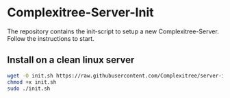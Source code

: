 # Complexitree-Server-Init

The repository contains the init-script to setup a new Complexitree-Server. Follow the instructions to start.

## Install on a clean linux server

```bash
wget -O init.sh https://raw.githubusercontent.com/Complexitree/server-init/refs/heads/main/init.sh
chmod +x init.sh
sudo ./init.sh
```
